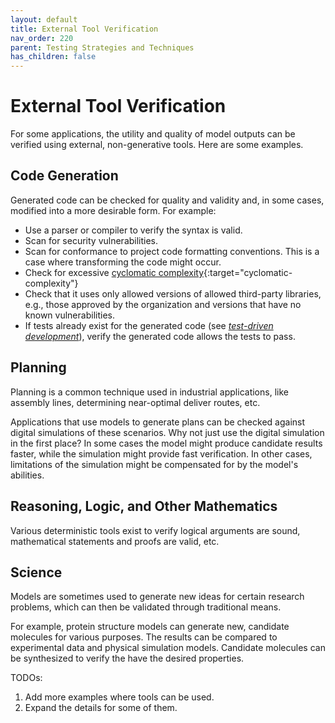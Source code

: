 ```yaml
---
layout: default
title: External Tool Verification
nav_order: 220
parent: Testing Strategies and Techniques
has_children: false
---
```


# External Tool Verification

For some applications, the utility and quality of model outputs can be verified using external, non-generative tools. Here are some examples.

## Code Generation

Generated code can be checked for quality and validity and, in some cases, modified into a more desirable form. For example:

* Use a parser or compiler to verify the syntax is valid.
* Scan for security vulnerabilities.
* Scan for conformance to project code formatting conventions. This is a case where transforming the code might occur.
* Check for excessive [cyclomatic complexity](https://en.wikipedia.org/wiki/Cyclomatic_complexity){:target="cyclomatic-complexity"}
* Check that it uses only allowed versions of allowed third-party libraries, e.g., those approved by the organization and versions that have no known vulnerabilities.
* If tests already exist for the generated code (see [_test-driven development_]({{site.glossaryurl}}/#test-driven-development)), verify the generated code allows the tests to pass.

## Planning

Planning is a common technique used in industrial applications, like assembly lines, determining near-optimal deliver routes, etc.

Applications that use models to generate plans can be checked against digital simulations of these scenarios. Why not just use the digital simulation in the first place? In some cases the model might produce candidate results faster, while the simulation might provide fast verification. In other cases, limitations of the simulation might be compensated for by the model's abilities.

## Reasoning, Logic, and Other Mathematics

Various deterministic tools exist to verify logical arguments are sound, mathematical statements and proofs are valid, etc.

## Science

Models are sometimes used to generate new ideas for certain research problems, which can then be validated through traditional means.

For example, protein structure models can generate new, candidate molecules for various purposes. The results can be compared to experimental data and physical simulation models. Candidate molecules can be synthesized to verify the have the desired properties.


TODOs:

1. Add more examples where tools can be used.
1. Expand the details for some of them.
